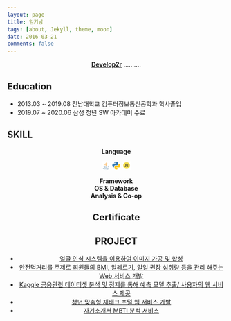 ```yaml
---
layout: page
title: 임기남
tags: [about, Jekyll, theme, moon]
date: 2016-03-21
comments: false
---
```

  
<center><a href="https://limkinam.github.io/"><b>Develop2r</b></a> .......... </center>

## Education
 - 2013.03 ~ 2019.08 전남대학교 컴퓨터정보통신공학과 학사졸업
 - 2019.07 ~ 2020.06 삼성 청년 SW 아카데미 수료
 
## SKILL
 <center><b>Language</b></center>
 <center>
 <p float="left">
  <img src="../assets/img/skill/java.png" width="20" />
  <img src="../assets/img/skill/python.png" width="20" /> 
  <img src="../assets/img/skill/javascript2.png" width="20" />
</p>
<center>
 <center><b>Framework</b></center>
 <center><b>OS & Database</b></center>
 <center><b>Analysis & Co-op</b></center>

## Certificate


## PROJECT

* <a href="https://limkinam.github.io/face_recognition/">얼굴 인식 시스템을 이용하여 이미지 가공 및 합성 </a>
* <a href="https://limkinam.github.io/SafeFood/">안전먹거리를 주제로 회원들의 BMI, 알레르기, 일일 권장 섭취량 등을 관리 해주는 Web 서비스 개발
* Kaggle 금융관련 데이터셋 분석 및 정제를 통해 예측 모델 추출/ 사용자의 웹 서비스 제공 
* 청년 맞춤형 재태크 포털 웹 서비스 개발
* 자기소개서 MBTI 분석 서비스

